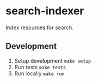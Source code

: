 # search-indexer
Index resources for search.


## Development

1. Setup development `make setup`
2. Run tests `make tests`
3. Run locally `make run`
